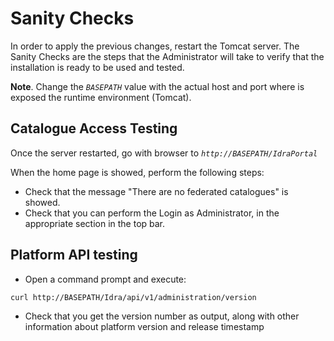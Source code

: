 # Sanity Checks
In order to apply the previous changes, restart the Tomcat server. The Sanity Checks are the steps that the Administrator will take to verify that the installation is ready to be used and tested.

**Note**. Change the *`BASEPATH`* value with the actual host and port
where is exposed the runtime environment (Tomcat).

## Catalogue Access Testing
Once the server restarted, go with browser to *`http://BASEPATH/IdraPortal`*


When the home page is showed, perform the following steps:
- Check that the message "There are no federated catalogues" is showed.
- Check that you can perform the Login as Administrator, in the appropriate section in the top bar.

## Platform API testing
- Open a command prompt and execute:
```
curl http://BASEPATH/Idra/api/v1/administration/version
```
 - Check that you get the version number as output, along with other information about platform version and release timestamp    
